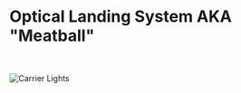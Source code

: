 # Optical Landing System AKA "Meatball"

<br>

![Carrier Lights](/images/carrier-lights.webp)

<br>
